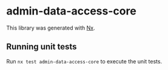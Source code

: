 # admin-data-access-core

This library was generated with [Nx](https://nx.dev).

## Running unit tests

Run `nx test admin-data-access-core` to execute the unit tests.
